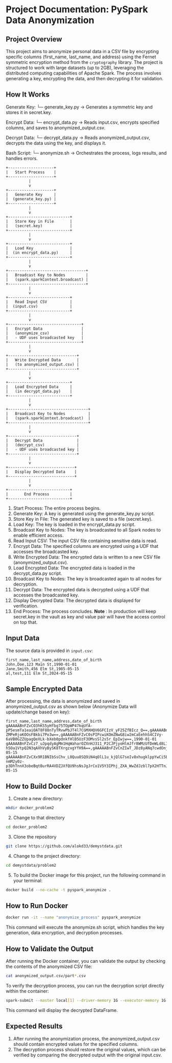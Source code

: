 # Project Documentation: PySpark Data Anonymization

## Project Overview
This project aims to anonymize personal data in a CSV file by encrypting specific columns (first_name, last_name, and address) using the Fernet symmetric encryption method from the `cryptography` library. The project is structured to work with large datasets (up to 2GB), leveraging the distributed computing capabilities of Apache Spark. The process involves generating a key, encrypting the data, and then decrypting it for validation.

## How It Works 

Generate Key: └─ generate_key.py → Generates a symmetric key and stores it in secret.key.

Encrypt Data: └─ encrypt_data.py → Reads input.csv, encrypts specified columns, and saves to anonymized_output.csv.

Decrypt Data: └─ decrypt_data.py → Reads anonymized_output.csv, decrypts the data using the key, and displays it.

Bash Script: └─ anonymize.sh → Orchestrates the process, logs results, and handles errors.

```plaintext
+--------------------+
|   Start Process    |
+--------------------+
          |
          v
+--------------------+
|   Generate Key     |
|  (generate_key.py) |
+--------------------+
          |
          v
+---------------------------+
|   Store Key in File       |
|   (secret.key)            |
+---------------------------+
          |
          v
+---------------------------+
|   Load Key                |
|  (in encrypt_data.py)     |
+---------------------------+
          |
          v
+----------------------------------+
|   Broadcast Key to Nodes         |
|   (spark.sparkContext.broadcast) |
+----------------------------------+
          |
          v
+---------------------------+
|   Read Input CSV          |
|  (input.csv)              |
+---------------------------+
          |
          v
+--------------------------------+
|   Encrypt Data                 |
|   (anonymize_csv)              |
|   - UDF uses broadcasted key   |
+--------------------------------+
          |
          v
+------------------------------+
|   Write Encrypted Data       |
|   (to anonymized_output.csv) |
+------------------------------+
          |
          v
+---------------------------+
|   Load Encrypted Data     |
|   (in decrypt_data.py)    |
+---------------------------+
          |
          v
+-----------------------------------+
|   Broadcast Key to Nodes          |
|   (spark.sparkContext.broadcast)  |
+-----------------------------------+
          |
          v
+------------------------------+
|   Decrypt Data               |
|   (decrypt_csv)              |
|   - UDF uses broadcasted key |
+------------------------------+
          |
          v
+-----------------------------+
|   Display Decrypted Data    |
+-----------------------------+
          |
          v
+---------------------------+
|       End Process         |
+---------------------------+
```

1. Start Process: The entire process begins.
2. Generate Key: A key is generated using the generate_key.py script.
3. Store Key in File: The generated key is saved to a file (secret.key).
4. Load Key: The key is loaded in the encrypt_data.py script.
5. Broadcast Key to Nodes: The key is broadcasted to all Spark nodes to enable efficient access.
6. Read Input CSV: The input CSV file containing sensitive data is read.
7. Encrypt Data: The specified columns are encrypted using a UDF that accesses the broadcasted key.
8. Write Encrypted Data: The encrypted data is written to a new CSV file (anonymized_output.csv).
9. Load Encrypted Data: The encrypted data is loaded in the decrypt_data.py script.
10. Broadcast Key to Nodes: The key is broadcasted again to all nodes for decryption.
11. Decrypt Data: The encrypted data is decrypted using a UDF that accesses the broadcasted key.
12. Display Decrypted Data: The decrypted data is displayed for verification.
13. End Process: The process concludes.
**Note** : In production will keep secret.key in the vault as key and value pair will have the access control on top that.

## Input Data
The source data is provided in `input.csv`:

```csv
first_name,last_name,address,date_of_birth
John,Doe,123 Main St,1990-01-01
Jane,Smith,456 Elm St,1985-05-15
al,test,111 Elm St,2024-05-15
```

## Sample Encrypted Data
After processing, the data is anonymized and saved in anonymized_output.csv as shown below (Anonymize Data will update/change based on key):
```csv
first_name,last_name,address,date_of_birth
gAAAAABnFZvCO3hKS5yHfbg75TOpWP47kqUfA-pP5esmTa1eaiOAT8F88nTyTRvwPbJT4l7CGMXHQV6GFCIzV_yF25ZfBIcz_Q==,gAAAAABnFZvCLiGD4QVjsebZqA6oe9ZtxOV9nqpAvxjq9zExNfzBwIjH3HUG5Idd8Qp6L5y2wQpK-ZMPeRjoKOOsFBkbi7Po3w==,gAAAAABnFZvC0sPIPcwiKOmZNwG8iw2mCaEehhS4CIVy-6aVB0GZZUpagQeXLk-bXeb0pdnkfHlB5UzF3OMvsSl2s5r_EpIwjw==,1990-01-01
gAAAAABnFZvCz7_uJpqdyAgMm1HqWaharOZXnHJ311_P2CJPjyoHlmJfr8WMzUfDeWLd8LItMf9u3QpKWvT1l8qminP8mT_JjQ==,gAAAAABnFZvCbzm1AtgM8XDzmd3BZziGA8GN_z3Yt2nssRCSl8PPjWnjkyddns-h5Oa1VtpQ2N3qAXhVyBySK8TXrgzxgYfH9A==,gAAAAABnFZvCnZIwT_JDz8yANq7cwdOnjM9VZLb56Kz9r0hxSH4akV3Id8A7gcJX4Y2U0i74OIXHOJN7cEWGIQkZp78ANK1mvg==,1985-05-15
gAAAAABnFZvCXx9R1BNIbSsChv_L0Quu8SQ9iN4qOlL1u_kjQlG7seIv8xhugklppYwCi5bAhdfChfaJmZEUUqxpMkF5QmtKMQ==,gAAAAABnFZvCQdj-nmM2y0z-p3DhTnnX3obeBqtBurRA4VDZJXfQU9hsNsJgJrCo1V5Y3IPhj_ZXA_WwZdJzbl7pX2HTTnJbUw==,gAAAAABnFZvCiiFpLAtyhuCVUTDRmYQ69dUaA2w3QsJtVJnPsMUfM42JpwXQk9AILCAnBej8CD6xWypQWeJq2qVJ3rlxYCtM_A==,2024-05-15
```

## How to Build Docker
1. Create a new directory:
```bash
mkdir docker_problem2
```
2. Change to that directory
```bash
cd docker_problem2
```
3. Clone the repository
```bash
git clone https://github.com/alokd33/demystdata.git
```
4. Change to the project directory:
```bash
cd demystdata/problem2
```
5. To build the Docker image for this project, run the following command in your terminal:
```bash
docker build --no-cache -t pyspark_anonymize .
```
## How to Run Docker
```bash
docker run -it --name "anonymize_process" pyspark_anonymize
```
This command will execute the anonymize.sh script, which handles the key generation, data encryption, and decryption processes.

## How to Validate the Output
After running the Docker container, you can validate the output by checking the contents of the anonymized CSV file:
```bash
cat anonymized_output.csv/part*.csv
```

To verify the decryption process, you can run the decryption script directly within the container:
```bash
spark-submit --master local[1] --driver-memory 1G --executor-memory 1G --executor-cores 1 --num-executors 1 decrypt_data.py
```
This command will display the decrypted DataFrame.

## Expected Results

1. After running the anonymization process, the anonymized_output.csv should contain encrypted values for the specified columns.
2. The decryption process should restore the original values, which can be verified by comparing the decrypted output with the original input.csv.




